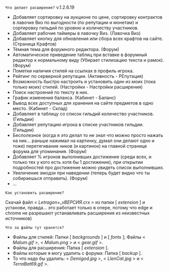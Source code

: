 `Что делает расширение?` v.1.2.6.19
- Добавляет сортировку на аукционе по цене, сортировку контрактов в лавочке Виз по выгодности (по репутации и монетам) и сортировку гильдий по уровню и количеству участников.
- Добавляет рабочие таймеры в лавочку Виз. (Лавочка Виз)
- Добавляет кнопку для обновления или сбора всех крафтов на сайте. (Страница Крафтов)
- Тёмная тема для форумного редактора. (Форум)
- Автоматическое приведение таблиц при вставке в форумный редактор к нормальному виду (Убирает стилизацию текста и рамок). (Форум)
- Пометки наличия стилей на ссылках в профиль игрока.
- Рейтинг по серверной репутации. (Активность - РЕпутация)
- Возможность быстро настроить и установить один из моих (пока только моих) стилей. (Настройки - Настройки расширения)
- Поиск настроений по тексту в них.
- График изменения баланса. (Кабинет - Баланс)
- Вывод всех доступных для хранения на сайте предметов в одно место. (Кабинет - Склад)
- Добавляет в таблицу со список гильдий количество участников. (Гильдии)
- Добавляет репутацию игрока в списке участников гильдии. (Гильдии)
- Бесполезное (когда я это делал то не знал что можно просто нажать на ник... раньше нажимал на картинку, думал они делают одно и тоже) перетягивание ников (и картинок) на главной странице форума для упоминания. (Форум)
- Добавляет % игроков выполнивших достижение (среди всех, и только тех у кого есть хотя бы 1 достижение), при открытии подробностей про достижение можно увидеть список выполнивших.
- Увеличение эмодзи при наведении (теперь будет видно что ты собираешься отправить). (Форум)
- ...

`Как установить расширение?`

Скачай файл < _Letragon+\_vВЕРСИЯ.crx_ > из папки [ _extension_ ] и установи, правда... это работает только в опере, потому что edge и chrome не разрешают устанавливать расширения из неизвестных источников)

`Что за файлы тут хранятся?`
  - Файлы для стилей: Папки [ _backgrounds_ ] и [ _fonts_ ]; Файлы < _Malum.gif_ >, < _Malum.png_ > и < _gear.gif_ >.
  - Файлы для расширения: Папка [ _extension_ ].
  - Файлы которые я могу удалить с форума: Папка [ _backup_ ].
  - То что надо бы удалить: < _Demigod.jpg_ >, < _LlenCat.jpg_ > и < _TerraBat69.gif_ >.
